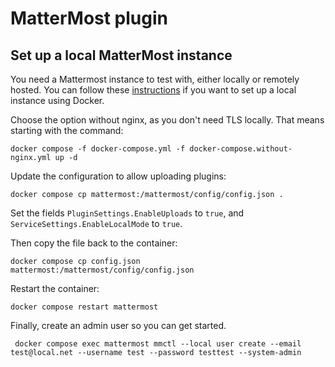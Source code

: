 # MatterMost plugin

## Set up a local MatterMost instance

You need a Mattermost instance to test with, either locally or remotely hosted. You can follow these [instructions](https://docs.mattermost.com/deployment-guide/server/containers/install-docker.html)
if you want to set up a local instance using Docker.

Choose the option without nginx, as you don't need TLS locally. That means starting with the command:

```shell
docker compose -f docker-compose.yml -f docker-compose.without-nginx.yml up -d
```

Update the configuration to allow uploading plugins:

```shell
docker compose cp mattermost:/mattermost/config/config.json .
```

Set the fields `PluginSettings.EnableUploads` to `true`, and `ServiceSettings.EnableLocalMode` to `true`.

Then copy the file back to the container:

```shell
docker compose cp config.json mattermost:/mattermost/config/config.json
```

Restart the container:

```shell
docker compose restart mattermost
```

Finally, create an admin user so you can get started.

```shell
 docker compose exec mattermost mmctl --local user create --email test@local.net --username test --password testtest --system-admin
```
